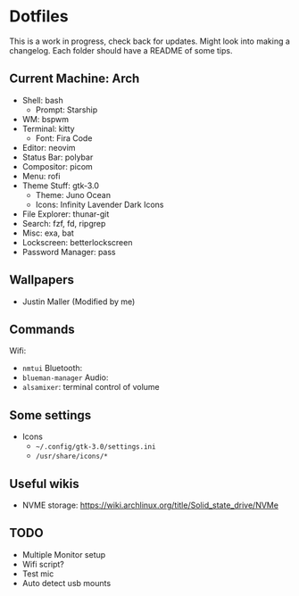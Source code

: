 # Dotfiles

This is a work in progress, check back for updates. Might look into making a changelog.
Each folder should have a README of some tips.

## Current Machine: Arch
 - Shell: bash
   - Prompt: Starship
 - WM: bspwm
 - Terminal: kitty
    - Font: Fira Code
 - Editor: neovim
 - Status Bar: polybar
 - Compositor: picom
 - Menu: rofi
 - Theme Stuff: gtk-3.0
    - Theme: Juno Ocean
    - Icons: Infinity Lavender Dark Icons
 - File Explorer: thunar-git
 - Search: fzf, fd, ripgrep
 - Misc: exa, bat
 - Lockscreen: betterlockscreen
 - Password Manager: pass

## Wallpapers
  - Justin Maller (Modified by me)

## Commands
Wifi:
  - `nmtui`
Bluetooth:
  - `blueman-manager`
Audio:
  - `alsamixer`: terminal control of volume

## Some settings
- Icons
  - `~/.config/gtk-3.0/settings.ini`
  - `/usr/share/icons/*`

## Useful wikis
- NVME storage: https://wiki.archlinux.org/title/Solid_state_drive/NVMe

## TODO
- Multiple Monitor setup
- Wifi script?
- Test mic
- Auto detect usb mounts
